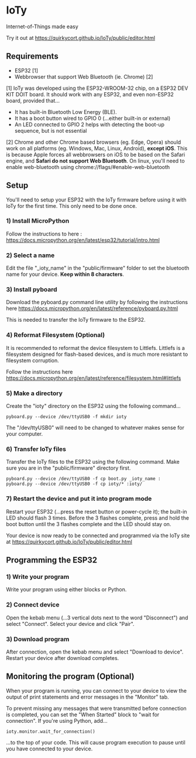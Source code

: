 # IoTy

Internet-of-Things made easy

Try it out at https://quirkycort.github.io/IoTy/public/editor.html

## Requirements

* ESP32 [1]
* Webbrowser that support Web Bluetooth (ie. Chrome) [2]

[1] IoTy was developed using the ESP32-WROOM-32 chip, on a ESP32 DEV KIT DOIT board.
It should work with any ESP32, and even non-ESP32 board, provided that...

* It has built-in Bluetooth Low Energy (BLE).
* It has a boot button wired to GPIO 0 (...either built-in or external)
* An LED connected to GPIO 2 helps with detecting the boot-up sequence, but is not essential

[2] Chrome and other Chrome based browsers (eg. Edge, Opera) should work on all platforms (eg. Windows, Mac, Linux, Android), **except iOS**.
This is because Apple forces all webbrowsers on iOS to be based on the Safari engine, and **Safari do not support Web Bluetooth**.
On linux, you'll need to enable web-bluetooth using chrome://flags/#enable-web-bluetooth

## Setup

You'll need to setup your ESP32 with the IoTy firmware before using it with IoTy for the first time.
This only need to be done once.

### 1) Install MicroPython

Follow the instructions to here : https://docs.micropython.org/en/latest/esp32/tutorial/intro.html

### 2) Select a name

Edit the file "_ioty_name" in the "public/firmware" folder to set the bluetooth name for your device.
**Keep within 8 characters**.

### 3) Install pyboard

Download the pyboard.py command line utility by following the instructions here https://docs.micropython.org/en/latest/reference/pyboard.py.html

This is needed to transfer the IoTy firmware to the ESP32.

### 4) Reformat Filesystem (Optional)

It is recommended to reformat the device filesystem to Littlefs.
Littlefs is a filesystem designed for flash-based devices, and is much more resistant to filesystem corruption.

Follow the instructions here https://docs.micropython.org/en/latest/reference/filesystem.html#littlefs

### 5) Make a directory

Create the "ioty" directory on the ESP32 using the following command...

```
pyboard.py --device /dev/ttyUSB0 -f mkdir ioty
```

The "/dev/ttyUSB0" will need to be changed to whatever makes sense for your computer.

### 6) Transfer IoTy files

Transfer the IoTy files to the ESP32 using the following command.
Make sure you are in the "public/firmware" directory first.

```
pyboard.py --device /dev/ttyUSB0 -f cp boot.py _ioty_name :
pyboard.py --device /dev/ttyUSB0 -f cp ioty/* :ioty/
```

### 7) Restart the device and put it into program mode

Restart your ESP32 (...press the reset button or power-cycle it); the built-in LED should flash 3 times.
Before the 3 flashes complete, press and hold the boot button until the 3 flashes complete and the LED should stay on.

Your device is now ready to be connected and programmed via the IoTy site at https://quirkycort.github.io/IoTy/public/editor.html

## Programming the ESP32

### 1) Write your program

Write your program using either blocks or Python.

### 2) Connect device

Open the kebab menu (...3 vertical dots next to the word "Disconnect") and select "Connect".
Select your device and click "Pair".

### 3) Download program

After connection, open the kebab menu and select "Download to device".
Restart your device after download completes.

## Monitoring the program (Optional)

When your program is running, you can connect to your device to view the output of print statements and error messages in the "Monitor" tab.

To prevent missing any messages that were transmitted before connection is completed, you can set the "When Started" block to "wait for connection".
If you're using Python, add...

```
ioty.monitor.wait_for_connection()
```

...to the top of your code.
This will cause program execution to pause until you have connected to your device.